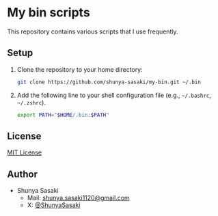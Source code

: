 # My bin scripts

This repository contains various scripts that I use frequently.

## Setup

1. Clone the repository to your home directory:

   ```sh
   git clone https://github.com/shunya-sasaki/my-bin.git ~/.bin
   ```

2. Add the following line to your shell configuration file (e.g., `~/.bashrc`, `~/.zshrc`).

   ```sh
   export PATH="$HOME/.bin:$PATH"
   ```

## License

[MIT License](./LICENSE)

## Author

- Shunya Sasaki
  - Mail: [shunya.sasaki1120@gmail.com](mailto:shunya.sasaki1120@gmail.com)
  - X: [@ShunyaSasaki](https://x.com/ShunyaSasaki)
